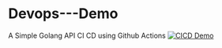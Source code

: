 # Devops---Demo
A Simple Golang API CI CD using Github Actions
[![CICD Demo](https://github.com/nagrazg/Devops---Demo/actions/workflows/main.yml/badge.svg)](https://github.com/nagrazg/Devops---Demo/actions/workflows/main.yml)
